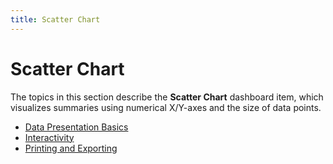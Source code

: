 ```yaml
---
title: Scatter Chart
---
```

# Scatter Chart
The topics in this section describe the **Scatter Chart** dashboard item, which visualizes summaries using numerical X/Y-axes and the size of data points.
* [Data Presentation Basics](../../../../dashboard-for-desktop/articles/dashboard-viewer/dashboard-items/scatter-chart/data-presentation-basics.md)
* [Interactivity](../../../../dashboard-for-desktop/articles/dashboard-viewer/dashboard-items/scatter-chart/interactivity.md)
* [Printing and Exporting](../../../../dashboard-for-desktop/articles/dashboard-viewer/dashboard-items/scatter-chart/printing-and-exporting.md)